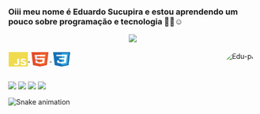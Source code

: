 ### Oiii meu nome é Eduardo Sucupira e estou aprendendo um pouco sobre programação e tecnologia 👨‍💻☺

<div align="center">
  <a href="https://github.com/rafaballerini">
  <img height="180em" src="https://github-readme-stats.vercel.app/api?username=eduardosucupira&show_icons=False&theme=dark&include_all_commits=true&count_private=true"/>
</div>
  
  <div>
    <div style="display: inline_block"><br>
  <img align="center" alt="Edu-Js" height="30" width="40" src="https://raw.githubusercontent.com/devicons/devicon/master/icons/javascript/javascript-plain.svg">
  <img align="center" alt="Edu-HTML" height="30" width="40" src="https://raw.githubusercontent.com/devicons/devicon/master/icons/html5/html5-original.svg">
  <img align="center" alt="Edu-CSS" height="30" width="40" src="https://raw.githubusercontent.com/devicons/devicon/master/icons/css3/css3-original.svg">
  <img align="right" alt="Edu-pic" height="150" style="border-radius:50px;" src="https://i.pinimg.com/originals/4e/14/ab/4e14ab13f2408b571eb6ab1915fe7001.jpg">
</div>
  </div>
  
  ##
  
  <div>
    <a href="https://www.instagram.com/eduardo.sucupira/?hl=pt-br" target="_blank"><img src="https://img.shields.io/badge/-Instagram-%23E4405F?style=for-the-badge&logo=instagram&logoColor=white" target="_blank"></a>
    <a href = "https://mail.google.com/mail/u/0/#inbox"><img src="https://img.shields.io/badge/-Gmail-%23333?style=for-the-badge&logo=gmail&logoColor=white" target="_blank"></a>
    <a href = "https://api.whatsapp.com/send?1=pt_BR&phone=993150081&text=coloque%20sua%20mensagem%20aqui"><img src="https://img.shields.io/badge/WhatsApp-25D366?style=for-the-badge&logo=whatsapp&logoColor=white" target="_blank"></a>
    <a href = "https://twitter.com/EduuSucupira"><img src="https://img.shields.io/badge/Twitter-1DA1F2?style=for-the-badge&logo=twitter&logoColor=white" target="_blank"></a>
    
  </div>
  
  ![Snake animation](https://github.com/eduardosucupira/eduardosucupira/blob/output/github-contribution-grid-snake.svg)
  
